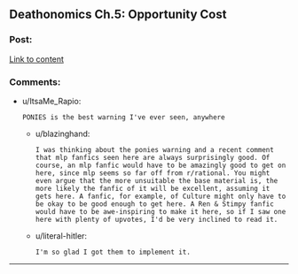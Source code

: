 ## Deathonomics Ch.5: Opportunity Cost

### Post:

[Link to content](http://www.fimfiction.net/story/201692/5/deathonomics/opportunity-cost)

### Comments:

- u/ItsaMe_Rapio:
  ```
  PONIES is the best warning I've ever seen, anywhere
  ```

  - u/blazinghand:
    ```
    I was thinking about the ponies warning and a recent comment that mlp fanfics seen here are always surprisingly good. Of course, an mlp fanfic would have to be amazingly good to get on here, since mlp seems so far off from r/rational. You might even argue that the more unsuitable the base material is, the more likely the fanfic of it will be excellent, assuming it gets here. A fanfic, for example, of Culture might only have to be okay to be good enough to get here. A Ren & Stimpy fanfic would have to be awe-inspiring to make it here, so if I saw one here with plenty of upvotes, I'd be very inclined to read it.
    ```

  - u/literal-hitler:
    ```
    I'm so glad I got them to implement it.
    ```

---

